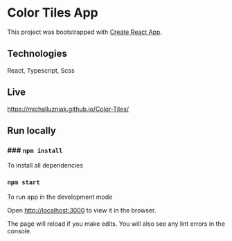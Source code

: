 # Color Tiles App

This project was bootstrapped with [Create React App](https://github.com/facebook/create-react-app).

## Technologies 

React, Typescript, Scss

## Live 
https://michalluzniak.github.io/Color-Tiles/

## Run locally 

### ### `npm install` 
To install all dependencies

### `npm start`
To run app in the development mode

Open [http://localhost:3000](http://localhost:3000) to view it in the browser.

The page will reload if you make edits.
You will also see any lint errors in the console.

